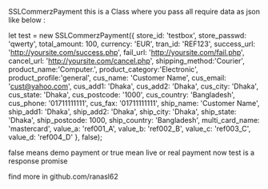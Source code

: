 SSLCommerzPayment this is a Class where you pass all require data as json 
like below :

let test = new SSLCommerzPayment({
    store_id: 'testbox',
    store_passwd: 'qwerty',
    total_amount: 100,
    currency: 'EUR',
    tran_id: 'REF123',
    success_url: 'http://yoursite.com/success.php',
    fail_url: 'http://yoursite.com/fail.php',
    cancel_url: 'http://yoursite.com/cancel.php',
    shipping_method:'Courier',
    product_name:'Computer.',
    product_category:'Electronic',
    product_profile:'general',
    cus_name: 'Customer Name',
    cus_email: 'cust@yahoo.com',
    cus_add1: 'Dhaka',
    cus_add2: 'Dhaka',
    cus_city: 'Dhaka',
    cus_state: 'Dhaka',
    cus_postcode: '1000',
    cus_country: 'Bangladesh',
    cus_phone: '01711111111',
    cus_fax: '01711111111',
    ship_name: 'Customer Name',
    ship_add1: 'Dhaka',
    ship_add2: 'Dhaka',
    ship_city: 'Dhaka',
    ship_state: 'Dhaka',
    ship_postcode: 1000,
    ship_country: 'Bangladesh',
    multi_card_name: 'mastercard',
    value_a: 'ref001_A',
    value_b: 'ref002_B',
    value_c: 'ref003_C',
    value_d: 'ref004_D'
}, false);



false means demo payment or true mean live or real payment 
now test is a response promise 


find more in github.com/ranasl62
